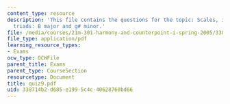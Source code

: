 ```yaml
---
content_type: resource
description: 'This file contains the questions for the topic: Scales, intervals, and
  triads: B major and g# minor.'
file: /media/courses/21m-301-harmony-and-counterpoint-i-spring-2005/338714b2d685e1995c4c40628760bd66_quiz9.pdf
file_type: application/pdf
learning_resource_types:
- Exams
ocw_type: OCWFile
parent_title: Exams
parent_type: CourseSection
resourcetype: Document
title: quiz9.pdf
uid: 338714b2-d685-e199-5c4c-40628760bd66
---
```

